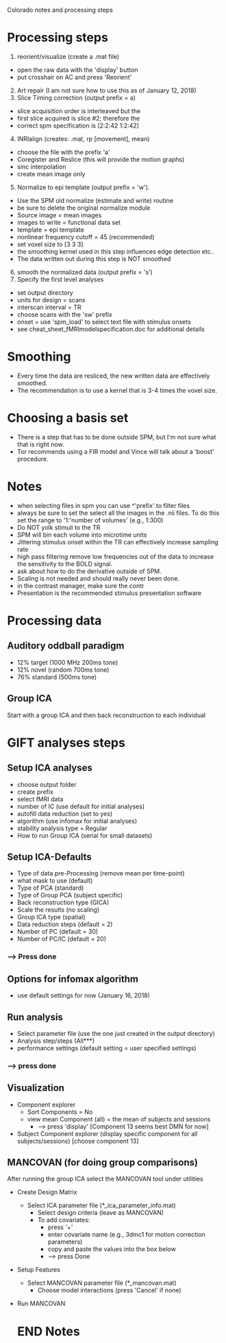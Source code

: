 Colorado notes and processing steps

# Processing steps
1. reorient/visualize (create a .mat file)
  * open the raw data with the 'display' button
  * put crosshair on AC and press 'Reorient'
2. Art repair (I am not sure how to use this as of January 12, 2018)
3. Slice Timing correction (output prefix = a)
  *   slice acquisition order is interleaved but the
  *   first slice acquired is slice #2; therefore the
  *   correct spm specification is [2:2:42 1:2:42]
4. INRIalign (creates: .mat, rp [movement], mean)
  * choose the file with the prefix 'a'
  * Coregister and Reslice (this will provide the motion graphs)
  * sinc interpolation
  * create mean image only
5. Normalize to epi template (output prefix = 'w').
  * Use the SPM old normalize (estimate and write) routine
  * be sure to delete the original normalize module
  * Source image = mean images
  * images to write = functional data set
  * template = epi template
  * nonlinear frequency cutoff = 45 (recommended)
  * set voxel size to [3 3 3]
  * the smoothing kernel used in this step influences edge detection etc..
  * The data written out during this step is NOT smoothed
6. smooth the normalized data (output prefix = 's')
7. Specify the first level analyses
  * set output directory
  * units for design = scans
  * interscan interval = TR
  * choose scans with the 'sw' prefix
  * onset = use 'spm_load' to select text file with stimulus onsets
  * see cheat_sheet_fMRImodelspecification.doc for additional details




# Smoothing
  * Every time the data are resliced, the new written data are effectively smoothed.
  * The recommendation is to use a kernel that is 3-4 times the voxel size.


# Choosing a basis set
  * There is a step that has to be done outside SPM, but I'm not sure what that is right now.
  * Tor recommends using a FIR model and Vince will talk about a 'boost' procedure.

# Notes
  * when selecting files in spm you can use ^'prefix' to filter files
  * always be sure to set the select all the images in the .nii files. To do this set the range to '1:'number of volumes' (e.g., 1:300)
  * Do NOT yolk stimuli to the TR
  * SPM will bin each volume into microtime units
  * Jittering stimulus onset within the TR can effectively increase sampling rate
  * high pass filtering remove low frequencies out of the data to increase the sensitivity to the BOLD signal.
  * ask about how to do the derivative outside of SPM.
  * Scaling is not needed and should really never been done.
  * in the contrast manager, make sure the contr
  * Presentation is the recommended stimulus presentation software



# Processing data
## Auditory oddball paradigm
  * 12% target (1000 MHz 200ms tone)
  * 12% novel (random 700ms tone)
  * 76% standard (500ms tone)

## Group ICA
Start with a group ICA and then back reconstruction to each individual

# GIFT analyses steps
##  Setup ICA analyses
* choose output folder
* create prefix
* select fMRI data
* number of IC (use default for initial analyses)
* autofill data reduction (set to yes)
* algorithm (use infomax for initial analyses)
* stability analysis type = Regular
* How to run Group ICA (serial for small datasets)

## Setup ICA-Defaults
* Type of data pre-Processing (remove mean per time-point)
* what mask to use (default)
* Type of PCA (standard)
* Type of Group PCA (subject specific)
* Back reconstruction type (GICA)
* Scale the results (no scaling)
* Group ICA type (spatial)
* Data reduction steps (default = 2)
* Number of PC (default = 30)
* Number of PC/IC (default = 20)
### --> Press done

## Options for infomax algorithm
* use default settings for now (January 16, 2018)

## Run analysis
* Select parameter file (use the one just created in the output directory)
* Analysis step/steps (All***)
* performance settings (default setting = user specified settings)
### --> press done

## Visualization
* Component explorer
  * Sort Components = No
  * view mean Component (all) = the mean of subjects and sessions
    * --> press 'display' [Component 13 seems best DMN for now]
* Subject Component explorer (display specific component for all subjects/sessions) [choose component 13]

## MANCOVAN (for doing group comparisons)
After running  the group ICA select the MANCOVAN tool under utilities
* Create Design Matrix
  * Select ICA parameter file (\*\_ica\_parameter\_info.mat)
    * Select design criteria (leave as MANCOVAN)
    * To add covariates:
      * press '+'
      * enter covariate name (e.g., 3dmc1 for motion correction parameters)
      * copy and paste the values into the box below
      * --> press Done
* Setup Features
  * Select MANCOVAN parameter file (\*\_mancovan.mat)
    * Choose model interactions (press 'Cancel' if none)
* Run MANCOVAN

































  # END Notes
